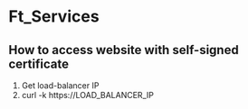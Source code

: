 # Ft_Services

## How to access website with self-signed certificate

1. Get load-balancer IP
2. curl -k https://LOAD_BALANCER_IP
